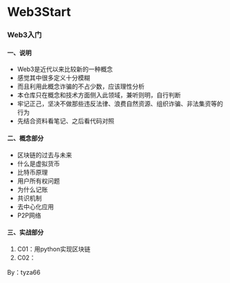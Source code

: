 # Web3Start
### Web3入门

#### 一、说明

- Web3是近代以来比较新的一种概念
- 感觉其中很多定义十分模糊
- 而且利用此概念诈骗的不占少数，应该理性分析
- 本仓库只在概念和技术方面侧入此领域，兼听则明，自行判断
- 牢记正己，坚决不做那些违反法律、浪费自然资源、组织诈骗、非法集资等的行为
- 先结合资料看笔记、之后看代码对照

#### 二、概念部分

- 区块链的过去与未来
- 什么是虚拟货币
- 比特币原理
- 用户所有权问题
- 为什么记账
- 共识机制
- 去中心化应用
- P2P网络

#### 三、实战部分

1. C01：用python实现区块链
2. C02：

By：tyza66
